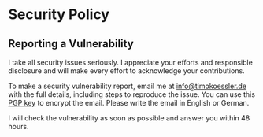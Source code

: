 # Security Policy

## Reporting a Vulnerability

I take all security issues seriously. I appreciate your efforts and responsible disclosure and will make every effort to acknowledge your contributions.

To make a security vulnerability report, email me at [info@timokoessler.de](mailto:info@timokoessler.de) with the full details, including steps to reproduce the issue. You can use this [PGP key](https://timokoessler.de/pgp-key.txt) to encrypt the email. Please write the email in English or German.

I will check the vulnerability as soon as possible and answer you within 48 hours.
